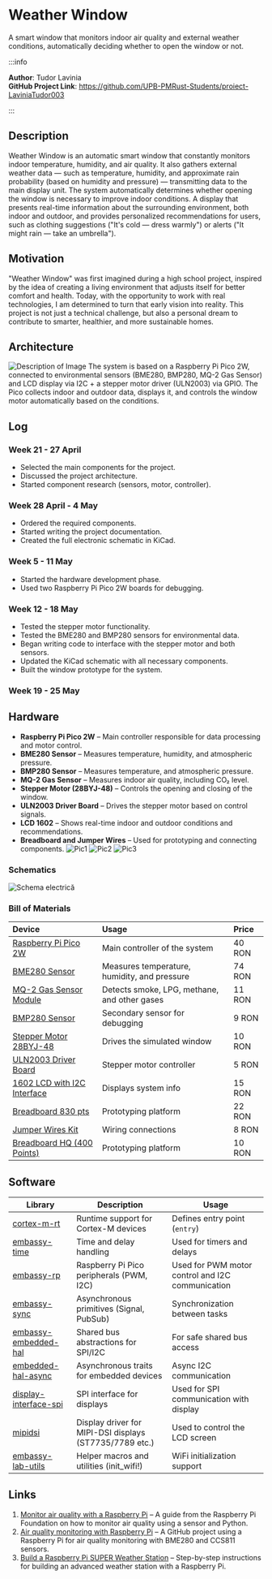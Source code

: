 # Weather Window
A smart window that monitors indoor air quality and external weather conditions, automatically deciding whether to open the window or not.

:::info 

**Author**: Tudor Lavinia \
**GitHub Project Link**: https://github.com/UPB-PMRust-Students/proiect-LaviniaTudor003

:::

## Description

Weather Window is an automatic smart window that constantly monitors indoor temperature, humidity, and air quality.
It also gathers external weather data — such as temperature, humidity, and approximate rain probability (based on humidity and pressure) —  transmitting data to the main display unit.
The system automatically determines whether opening the window is necessary to improve indoor conditions.
A display that presents real-time information about the surrounding environment, both indoor and outdoor, and provides personalized recommendations for users, such as clothing suggestions ("It's cold — dress warmly") or alerts ("It might rain — take an umbrella").

## Motivation

"Weather Window" was first imagined during a high school project, inspired by the idea of creating a living environment that adjusts itself for better comfort and health.
Today, with the opportunity to work with real technologies, I am determined to turn that early vision into reality.
This project is not just a technical challenge, but also a personal dream to contribute to smarter, healthier, and more sustainable homes.

## Architecture 

![Description of Image](diagr.svg)
The system is based on a Raspberry Pi Pico 2W, connected to environmental sensors (BME280, BMP280, MQ-2 Gas Sensor) and LCD display via I2C + a stepper motor driver (ULN2003) via GPIO. The Pico collects indoor and outdoor data, displays it, and controls the window motor automatically based on the conditions.

## Log

<!-- write your progress here every week -->

### Week 21 - 27 April

- Selected the main components for the project.
- Discussed the project architecture.
- Started component research (sensors, motor, controller).

### Week 28 April - 4 May

- Ordered the required components.
- Started writing the project documentation.
- Created the full electronic schematic in KiCad.

### Week 5 - 11 May
- Started the hardware development phase.
- Used two Raspberry Pi Pico 2W boards for debugging.

### Week 12 - 18 May
- Tested the stepper motor functionality.
- Tested the BME280 and BMP280 sensors for environmental data.
- Began writing code to interface with the stepper motor and both sensors.
- Updated the KiCad schematic with all necessary components.
- Built the window prototype for the system.

### Week 19 - 25 May

## Hardware

- **Raspberry Pi Pico 2W** – Main controller responsible for data processing and motor control.
- **BME280 Sensor** – Measures temperature, humidity, and atmospheric pressure.
- **BMP280 Sensor** – Measures temperature, and atmospheric pressure.
- **MQ-2 Gas Sensor** – Measures indoor air quality, including CO₂ level.
- **Stepper Motor (28BYJ-48)** – Controls the opening and closing of the window.
- **ULN2003 Driver Board** – Drives the stepper motor based on control signals.
- **LCD 1602** – Shows real-time indoor and outdoor conditions and recommendations.
- **Breadboard and Jumper Wires** – Used for prototyping and connecting components.
![Pic1](poza1.webp)
![Pic2](poza2.webp)
![Pic3](poza3.webp)


### Schematics

![Schema electrică](pm.svg)


### Bill of Materials

<!-- Fill out this table with all the hardware components that you might need.

The format is 
```
| [Device](link://to/device) | This is used ... | [price](link://to/store) |

```

-->


| Device | Usage | Price |
|:------|:------|:------|
| [Raspberry Pi Pico 2W](https://www.optimusdigital.ro/en/raspberry-pi-boards/13327-raspberry-pi-pico-2-w.html?search_query=Raspberry+Pi+Pico+2W&results=36) | Main controller of the system | 40 RON |
| [BME280 Sensor](https://www.optimusdigital.ro/en/pressure-sensors/5649-bme280-barometric-pressure-sensor-module.html?search_query=%09BME280+Barometric+Pressure+Sensor+Module&results=5) | Measures temperature, humidity, and pressure | 74 RON |
| [MQ-2 Gas Sensor Module](https://www.optimusdigital.ro/ro/senzori-de-gaze/107-modul-senzor-gas-mq-2.html?search_query=MQ-2+Gas&results=283) | Detects smoke, LPG, methane, and other gases | 11 RON |
| [BMP280 Sensor](https://www.optimusdigital.ro/en/pressure-sensors/1666-modul-senzor-de-presiune-barometric-bmp280.html?search_query=BMP280+Barometric+Pressure+Sensor+Module&results=3) | Secondary sensor for debugging | 9 RON |
| [Stepper Motor 28BYJ-48](https://sigmanortec.ro/Motor-pas-cu-pas-5V-28BYJ48-p126284049) | Drives the simulated window | 10 RON |
| [ULN2003 Driver Board](https://sigmanortec.ro/Driver-motor-pas-cu-pas-ULN2003-p126284051) | Stepper motor controller | 5 RON |
| [1602 LCD with I2C Interface](https://www.optimusdigital.ro/en/lcds/62-1602-lcd-with-i2c-interface-and-yellow-green-backlight.html?srsltid=AfmBOoollIdsBUWAVIdmxZomtUaHFilrztmMElat_9IseBscTyeunsa1) | Displays system info | 15 RON  |
| [Breadboard 830 pts](https://www.optimusdigital.ro/en/kits/2222-breadboard-kit-hq-830-p.html?search_query=Breadboard+Kit+HQ+830+p&results=12) | Prototyping platform | 22 RON |
| [Jumper Wires Kit](https://www.optimusdigital.ro/en/wires-with-connectors/12-breadboard-jumper-wire-set.html?search_query=%09Breadboard+Jumper+Wires+Set&results=22) | Wiring connections | 8 RON |
| [Breadboard HQ (400 Points)](https://www.optimusdigital.ro/ro/prototipare-breadboard-uri/44-breadboard-400-points.html?search_query=Breadboard+HQ+%28400+Points%29&results=1) | Prototyping platform | 10 RON |


## Software

| Library | Description | Usage |
|---------|-------------|-------|
| [cortex-m-rt](https://crates.io/crates/cortex-m-rt) | Runtime support for Cortex-M devices | Defines entry point (`entry`) |
| [embassy-time](https://crates.io/crates/embassy-time) | Time and delay handling | Used for timers and delays |
| [embassy-rp](https://crates.io/crates/embassy-rp) | Raspberry Pi Pico peripherals (PWM, I2C) | Used for PWM motor control and I2C communication |
| [embassy-sync](https://crates.io/crates/embassy-sync) | Asynchronous primitives (Signal, PubSub) | Synchronization between tasks |
| [embassy-embedded-hal](https://crates.io/crates/embassy-embedded-hal) | Shared bus abstractions for SPI/I2C | For safe shared bus access |
| [embedded-hal-async](https://crates.io/crates/embedded-hal-async) | Asynchronous traits for embedded devices | Async I2C communication |
| [display-interface-spi](https://crates.io/crates/display-interface-spi) | SPI interface for displays | Used for SPI communication with display |
| [mipidsi](https://crates.io/crates/mipidsi) | Display driver for MIPI-DSI displays (ST7735/7789 etc.) | Used to control the LCD screen |
| [embassy-lab-utils](https://github.com/embassy-rs/embassy-lab-utils) | Helper macros and utilities (init_wifi!) | WiFi initialization support |

## Links

<!-- Add a few links that inspired you and that you think you will use for your project -->

1. [Monitor air quality with a Raspberry Pi](https://www.raspberrypi.com/news/monitor-air-quality-with-a-raspberry-pi/) – A guide from the Raspberry Pi Foundation on how to monitor air quality using a sensor and Python.
2. [Air quality monitoring with Raspberry Pi](https://github.com/StijnGoossens/rpi-airquality) – A GitHub project using a Raspberry Pi for air quality monitoring with BME280 and CCS811 sensors.
3. [Build a Raspberry Pi SUPER Weather Station](https://www.instructables.com/Build-a-Raspberry-Pi-SUPER-Weather-Station/) – Step-by-step instructions for building an advanced weather station with a Raspberry Pi.

